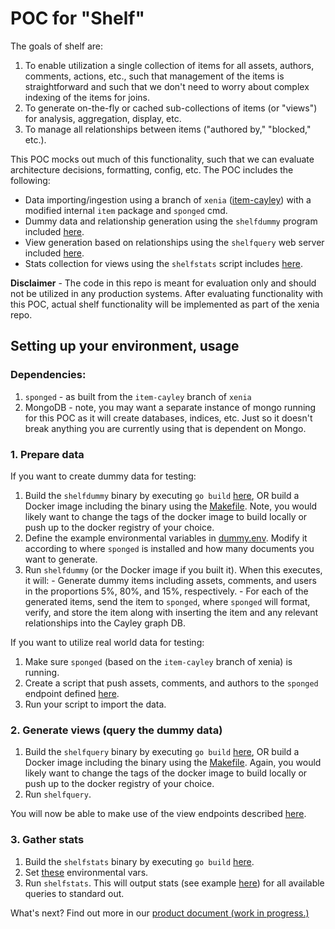 # POC for "Shelf"

The goals of shelf are:

1. To enable utilization a single collection of items for all assets, authors, comments, actions, etc., such that management of the items is straightforward and such that we don't need to worry about complex indexing of the items for joins.
2. To generate on-the-fly or cached sub-collections of items (or "views") for analysis, aggregation, display, etc.
3. To manage all relationships between items ("authored by," "blocked," etc.).

This POC mocks out much of this functionality, such that we can evaluate architecture decisions, formatting, config, etc.  The POC includes the following:

- Data importing/ingestion using a branch of `xenia` ([item-cayley](https://github.com/coralproject/xenia/tree/item-cayley)) with a modified internal `item` package and `sponged` cmd.
- Dummy data and relationship generation using the `shelfdummy` program included [here](shelfdummy).
- View generation based on relationships using the `shelfquery` web server included [here](shelfquery).
- Stats collection for views using the `shelfstats` script includes [here](shelfstats).

**Disclaimer** - The code in this repo is meant for evaluation only and should not be utilized in any production systems.  After evaluating functionality with this POC, actual shelf functionality will be implemented as part of the xenia repo.

## Setting up your environment, usage

### Dependencies:

  1. `sponged` - as built from the `item-cayley` branch of `xenia`
  2. MongoDB - note, you may want a separate instance of mongo running for this POC as it will create databases, indices, etc.  Just so it doesn't break anything you are currently using that is dependent on Mongo.

### 1. Prepare data

If you want to create dummy data for testing:

  1. Build the `shelfdummy` binary by executing `go build` [here](shelfdummy), OR build a Docker image including the binary using the [Makefile](shelfdummy/Makefile).  Note, you would likely want to change the tags of the docker image to build locally or push up to the docker registry of your choice.
  2. Define the example environmental variables in [dummy.env](files/dummy.env).  Modify it according to where `sponged` is installed and how many documents you want to generate.
  3. Run `shelfdummy` (or the Docker image if you built it).  When this executes, it will:
    - Generate dummy items including assets, comments, and users in the proportions 5%, 80%, and 15%, respectively.
    - For each of the generated items, send the item to `sponged`, where `sponged` will format, verify, and store the item along with inserting the item and any relevant relationships into the Cayley graph DB.

If you want to utilize real world data for testing:

  1. Make sure `sponged` (based on the `item-cayley` branch of xenia) is running.
  2. Create a script that push assets, comments, and authors to the `sponged` endpoint defined [here](https://github.com/coralproject/xenia/blob/item-cayley/cmd/sponged/routes/routes.go#L108).
  3. Run your script to import the data.

### 2. Generate views (query the dummy data)

1. Build the `shelfquery` binary by executing `go build` [here](shelfquery), OR build a Docker image including the binary using the [Makefile](shelfquery/Makefile).  Again, you would likely want to change the tags of the docker image to build locally or push up to the docker registry of your choice.
2. Run `shelfquery`.

You will now be able to make use of the view endpoints described [here](shelfquery/README.md).

### 3. Gather stats

1. Build the `shelfstats` binary by executing `go build` [here](shelfstats).
2. Set [these](files/stats.env) environmental vars.
3. Run `shelfstats`.  This will output stats (see example [here](shelfstats/README.md)) for all available queries to standard out.

What's next? Find out more in our <a href="https://docs.google.com/document/d/1YEqoy0tbY7mknWxrINClEs9RV3b3nbD2QOvJw9Jo8lE/edit?usp=sharing">product document (work in progress.)</a>
